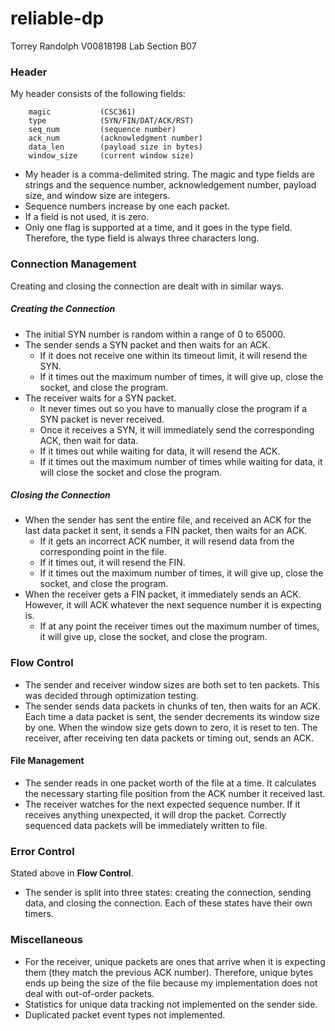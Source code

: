 # reliable-dp
Torrey Randolph
V00818198
Lab Section B07


### Header
My header consists of the following fields:
```
	magic           (CSC361)
	type            (SYN/FIN/DAT/ACK/RST)
	seq_num         (sequence number)
	ack_num         (acknowledgment number)
	data_len        (payload size in bytes)
	window_size     (current window size)
```
- My header is a comma-delimited string. The magic and type fields are strings and the sequence number, acknowledgement number, payload size, and window size are integers.
- Sequence numbers increase by one each packet.
- If a field is not used, it is zero.
- Only one flag is supported at a time, and it goes in the type field. Therefore, the type field is always three characters long.

### Connection Management
Creating and closing the connection are dealt with in similar ways.
##### Creating the Connection
- The initial SYN number is random within a range of 0 to 65000.
- The sender sends a SYN packet and then waits for an ACK.
    - If it does not receive one within its timeout limit, it will resend the SYN.
    - If it times out the maximum number of times, it will give up, close the socket, and close the program.
- The receiver waits for a SYN packet.
    - It never times out so you have to manually close the program if a SYN packet is never received.
    - Once it receives a SYN, it will immediately send the corresponding ACK, then wait for data.
    - If it times out while waiting for data, it will resend the ACK.
    - If it times out the maximum number of times while waiting for data, it will close the socket and close the program.
##### Closing the Connection
- When the sender has sent the entire file, and received an ACK for the last data packet it sent, it sends a FIN packet, then waits for an ACK.
    - If it gets an incorrect ACK number, it will resend data from the corresponding point in the file.
    - If it times out, it will resend the FIN.
    - If it times out the maximum number of times, it will give up, close the socket, and close the program.
- When the receiver gets a FIN packet, it immediately sends an ACK. However, it will ACK whatever the next sequence number it is expecting is.
    - If at any point the receiver times out the maximum number of times, it will give up, close the socket, and close the program.

### Flow Control
- The sender and receiver window sizes are both set to ten packets. This was decided through optimization testing.
- The sender sends data packets in chunks of ten, then waits for an ACK. Each time a data packet is sent, the sender decrements its window size by one. When the window size gets down to zero, it is reset to ten. The receiver, after receiving ten data packets or timing out, sends an ACK.

#### File Management
- The sender reads in one packet worth of the file at a time. It calculates the necessary starting file position from the ACK number it received last.
- The receiver watches for the next expected sequence number. If it receives anything unexpected, it will drop the packet. Correctly sequenced data packets will be immediately written to file.
   
### Error Control
Stated above in __Flow Control__.
- The sender is split into three states: creating the connection, sending data, and closing the connection. Each of these states have their own timers.

### Miscellaneous
- For the receiver, unique packets are ones that arrive when it is expecting them (they match the previous ACK number). Therefore, unique bytes ends up being the size of the file because my implementation does not deal with out-of-order packets.
- Statistics for unique data tracking not implemented on the sender side.
- Duplicated packet event types not implemented.